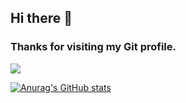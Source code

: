 ## Hi there 👋

### Thanks for visiting my Git profile.
![](https://komarev.com/ghpvc/?username=mohammad6vakili&color=blueviolet)


[![Anurag's GitHub stats](https://github-readme-stats.vercel.app/api?username=mohammad6vakili)](https://github.com/anuraghazra/github-readme-stats)
